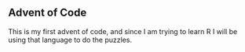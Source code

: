 ## Advent of Code

This is my first advent of code, and since I am trying to learn R I will be using that language to do the puzzles.

